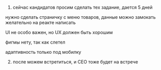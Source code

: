1. сейчас кандидатов просим сделать тех задание, дается 5 дней

нужно сделать страничку с меню товаров, данные можно замокать
желательно на реакте написать

UI не особо важен, но UX должен быть хорошим

фигмы нету, так как слетел

адаптивность только под мобилку

2. после можем встретиться, и СЕО тоже будет на встрече